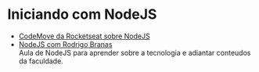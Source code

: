 # Iniciando com NodeJS
- [CodeMove da Rocketseat sobre NodeJS](https://www.youtube.com/watch?v=fm4_EuCsQwg&t=3451s)  
- [NodeJS com Rodrigo Branas](https://www.youtube.com/playlist?list=PLQCmSnNFVYnQ28Gd7SmWiM-dChqaWiy8i)  
Aula de NodeJS para aprender sobre a tecnologia e adiantar conteudos da faculdade.
